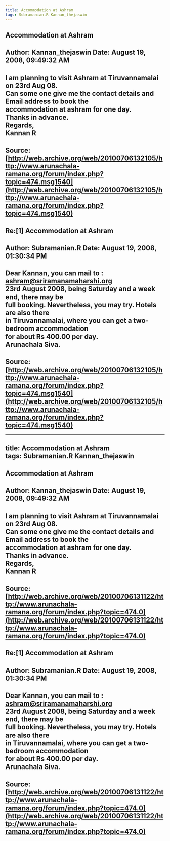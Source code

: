 ```yaml
--- 
title: Accommodation at Ashram   
tags: Subramanian.R Kannan_thejaswin  
---  
```

## Accommodation at Ashram  
Author: Kannan_thejaswin    Date: August 19, 2008, 09:49:32 AM  
---  
I am planning to visit Ashram at Tiruvannamalai on 23rd Aug 08.   
Can some one give me the contact details and Email address to book the  
accommodation at ashram for one day.   
Thanks in advance.   
Regards,   
Kannan R
 ---  
Source:[http://web.archive.org/web/20100706132105/http://www.arunachala-ramana.org/forum/index.php?topic=474.msg1540](http://web.archive.org/web/20100706132105/http://www.arunachala-ramana.org/forum/index.php?topic=474.msg1540)   
---  

## Re:[1] Accommodation at Ashram  
Author: Subramanian.R       Date: August 19, 2008, 01:30:34 PM  
---  
Dear Kannan, you can mail to : ashram@sriramanamaharshi.org   
23rd August 2008, being Saturday and a week end, there may be   
full booking. Nevertheless, you may try. Hotels are also there   
in Tiruvannamalai, where you can get a two-bedroom accommodation   
for about Rs 400.00 per day.   
Arunachala Siva.
 ---  
Source:[http://web.archive.org/web/20100706132105/http://www.arunachala-ramana.org/forum/index.php?topic=474.msg1540](http://web.archive.org/web/20100706132105/http://www.arunachala-ramana.org/forum/index.php?topic=474.msg1540)   
---  

--- 
title: Accommodation at Ashram   
tags: Subramanian.R Kannan_thejaswin  
---  
## Accommodation at Ashram  
Author: Kannan_thejaswin    Date: August 19, 2008, 09:49:32 AM  
---  
I am planning to visit Ashram at Tiruvannamalai on 23rd Aug 08.   
Can some one give me the contact details and Email address to book the  
accommodation at ashram for one day.   
Thanks in advance.   
Regards,   
Kannan R
 ---  
Source:[http://web.archive.org/web/20100706131122/http://www.arunachala-ramana.org/forum/index.php?topic=474.0](http://web.archive.org/web/20100706131122/http://www.arunachala-ramana.org/forum/index.php?topic=474.0)   
---  

## Re:[1] Accommodation at Ashram  
Author: Subramanian.R       Date: August 19, 2008, 01:30:34 PM  
---  
Dear Kannan, you can mail to : ashram@sriramanamaharshi.org   
23rd August 2008, being Saturday and a week end, there may be   
full booking. Nevertheless, you may try. Hotels are also there   
in Tiruvannamalai, where you can get a two-bedroom accommodation   
for about Rs 400.00 per day.   
Arunachala Siva.
 ---  
Source:[http://web.archive.org/web/20100706131122/http://www.arunachala-ramana.org/forum/index.php?topic=474.0](http://web.archive.org/web/20100706131122/http://www.arunachala-ramana.org/forum/index.php?topic=474.0)   
---  

